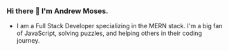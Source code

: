 ### Hi there 👋 I'm Andrew Moses.

* I am a Full Stack Developer specializing in the MERN stack. I'm a big fan of JavaScript, solving puzzles, and helping others in their coding journey.

<!--
**andrewmosesdrive/andrewmosesdrive** is a ✨ _special_ ✨ repository because its `README.md` (this file) appears on your GitHub profile.

Here are some ideas to get you started:

- 🔭 I’m currently working on ...
- 🌱 I’m currently learning ...
- 👯 I’m looking to collaborate on ...
- 🤔 I’m looking for help with ...
- 💬 Ask me about ...
- 📫 How to reach me: ...
- 😄 Pronouns: ...
- ⚡ Fun fact: ...
-->
